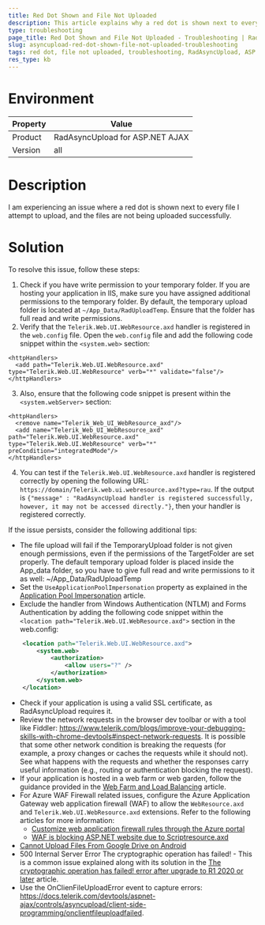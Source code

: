 ```yaml
---
title: Red Dot Shown and File Not Uploaded
description: This article explains why a red dot is shown next to every file during the upload process and provides solutions to resolve the issue.
type: troubleshooting
page_title: Red Dot Shown and File Not Uploaded - Troubleshooting | RadAsyncUpload for ASP.NET AJAX
slug: asyncupload-red-dot-shown-file-not-uploaded-troubleshooting
tags: red dot, file not uploaded, troubleshooting, RadAsyncUpload, ASP.NET AJAX
res_type: kb
---
```

# Environment
| Property | Value |
| --- | --- |
| Product | RadAsyncUpload for ASP.NET AJAX |
| Version | all |

# Description
I am experiencing an issue where a red dot is shown next to every file I attempt to upload, and the files are not being uploaded successfully.

# Solution
To resolve this issue, follow these steps:
1. Check if you have write permission to your temporary folder. If you are hosting your application in IIS, make sure you have assigned additional permissions to the temporary folder. By default, the temporary upload folder is located at `~/App_Data/RadUploadTemp`. Ensure that the folder has full read and write permissions.
2. Verify that the `Telerik.Web.UI.WebResource.axd` handler is registered in the `web.config` file. Open the `web.config` file and add the following code snippet within the `<system.web>` section:

```
<httpHandlers>
  <add path="Telerik.Web.UI.WebResource.axd" type="Telerik.Web.UI.WebResource" verb="*" validate="false"/>
</httpHandlers>
```

3. Also, ensure that the following code snippet is present within the `<system.webServer>` section:

```
<httpHandlers>
  <remove name="Telerik_Web_UI_WebResource_axd"/>
  <add name="Telerik_Web_UI_WebResource_axd" path="Telerik.Web.UI.WebResource.axd" type="Telerik.Web.UI.WebResource" verb="*" preCondition="integratedMode"/>
</httpHandlers>
```

4. You can test if the `Telerik.Web.UI.WebResource.axd` handler is registered correctly by opening the following URL: `https://domain/Telerik.web.ui.webresource.axd?type=rau`. If the output is `{"message" : "RadAsyncUpload handler is registered successfully, however, it may not be accessed directly."}`, then your handler is registered correctly.

If the issue persists, consider the following additional tips:
- The file upload will fail if the TemporaryUpload folder is not given enough permissions, even if the permissions of the TargetFolder are set properly. The default temporary upload folder is placed inside the App_data folder, so you have to give full read and write permissions to it as well: ~/App_Data/RadUploadTemp
- Set the `UseApplicationPoolImpersonation` property as explained in the [Application Pool Impersonation](https://docs.telerik.com/devtools/aspnet-ajax/controls/asyncupload/troubleshooting/common-issues#application-pool-impersonation) article.
- Exclude the handler from Windows Authentication (NTLM) and Forms Authentication by adding the following code snippet within the `<location path="Telerik.Web.UI.WebResource.axd">` section in the web.config:

```xml
	<location path="Telerik.Web.UI.WebResource.axd">
		<system.web>
			<authorization>
				<allow users="?" />
			</authorization>
		</system.web>
	</location>
```

- Check if your application is using a valid SSL certificate, as RadAsyncUpload requires it.
- Review the network requests in the browser dev toolbar or with a tool like Fiddler: https://www.telerik.com/blogs/improve-your-debugging-skills-with-chrome-devtools#inspect-network-requests. It is possible that some other network condition is breaking the requests (for example, a proxy changes or caches the requests while it should not). See what happens with the requests and whether the responses carry useful information (e.g., routing or authentication blocking the request).
- If your application is hosted in a web farm or web garden, follow the guidance provided in the [Web Farm and Load Balancing](https://docs.telerik.com/devtools/aspnet-ajax/controls/asyncupload/troubleshooting/web-farm) article.
- For Azure WAF Firewall related issues, configure the Azure Application Gateway web application firewall (WAF) to allow the `WebResource.axd` and `Telerik.Web.UI.WebResource.axd` extensions. Refer to the following articles for more information:
  - [Customize web application firewall rules through the Azure portal](https://learn.microsoft.com/en-us/azure/web-application-firewall/ag/application-gateway-customize-waf-rules-portal)
  - [WAF is blocking ASP.NET website due to Scriptresource.axd](https://stackoverflow.com/questions/52205228/waf-is-blocking-asp-net-website-due-to-scriptresource-axd)
- [Cannot Upload Files From Google Drive on Android](https://docs.telerik.com/devtools/aspnet-ajax/controls/asyncupload/troubleshooting/common-issues#cannot-upload-files-from-google-drive-on-android)
- 500 Internal Server Error The cryptographic operation has failed! - This is a common issue explained along with its solution in the [The cryptographic operation has failed! error after upgrade to R1 2020 or later](https://docs.telerik.com/devtools/aspnet-ajax/knowledge-base/asyncupload-the-cryptographic-operation-has-failed-error-after-upgrade) article.
- Use the OnClienFileUploadError event to capture errors: https://docs.telerik.com/devtools/aspnet-ajax/controls/asyncupload/client-side-programming/onclientfileuploadfailed.
 
  
